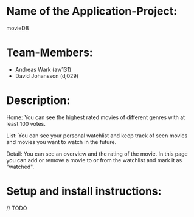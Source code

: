 # Name of the Application-Project: 
movieDB

# Team-Members:
* Andreas Wark (aw131)
* David Johansson (dj029)

# Description:
Home: You can see the highest rated movies of different genres with at least 100 votes.

List: You can see your personal watchlist and keep track of seen movies and movies you want to watch in the future.

Detail: You can see an overview and the rating of the movie. In this page you can add or remove a movie to or from the watchlist and mark it as "watched".

# Setup and install instructions:
// TODO